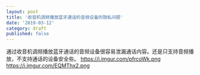 ```yaml
---
layout: post
title: '收音机调频播放蓝牙通话的音频设备的隐私问题'
date: '2019-03-12'
category: draft
published: false
---
```


通过收音机调频播放蓝牙通话的音频设备很容易泄漏通话内容。还是只支持音频播放，不支持通话的设备安全些。
https://i.imgur.com/pfrcoWk.png
https://i.imgur.com/EQMThx2.png
